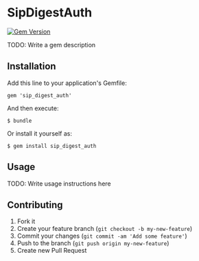 # SipDigestAuth

[![Gem Version](https://badge.fury.io/rb/sip_digest_auth.png)](http://badge.fury.io/rb/sip_digest_auth)


TODO: Write a gem description

## Installation

Add this line to your application's Gemfile:

    gem 'sip_digest_auth'

And then execute:

    $ bundle

Or install it yourself as:

    $ gem install sip_digest_auth

## Usage

TODO: Write usage instructions here

## Contributing

1. Fork it
2. Create your feature branch (`git checkout -b my-new-feature`)
3. Commit your changes (`git commit -am 'Add some feature'`)
4. Push to the branch (`git push origin my-new-feature`)
5. Create new Pull Request
